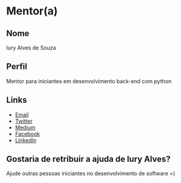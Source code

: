 # Mentor(a)

## Nome

Iury Alves de Souza 

## Perfil

Mentor para iniciantes em desenvolvimento back-end com python

## Links

* [Email](mailto:iuryalves20@gmail.com)
* [Twitter](https://twitter.com/IuryAlvesdeSouz)
* [Medium](https://medium.com/@iurysouza)
* [Facebook](https://www.facebook.com/iury.alvesdesouza)
* [LinkedIn](https://www.linkedin.com/in/iury-alves-de-souza-87438197/)

## Gostaria de retribuir a ajuda de Iury Alves?

Ajude outras pessoas iniciantes no desenvolvimento de software =)
